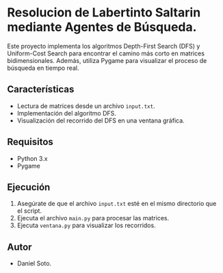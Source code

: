# Resolucion de Labertinto Saltarin mediante Agentes de Búsqueda.

Este proyecto implementa los algoritmos Depth-First Search (DFS) y Uniform-Cost Search para encontrar el camino más corto en matrices bidimensionales. Además, utiliza Pygame para visualizar el proceso de búsqueda en tiempo real.

## Características
- Lectura de matrices desde un archivo `input.txt`.
- Implementación del algoritmo DFS.
- Visualización del recorrido del DFS en una ventana gráfica.

## Requisitos
- Python 3.x
- Pygame

## Ejecución
1. Asegúrate de que el archivo `input.txt` esté en el mismo directorio que el script.
2. Ejecuta el archivo `main.py` para procesar las matrices.
3. Ejecuta `ventana.py` para visualizar los recorridos.

## Autor
- Daniel Soto.